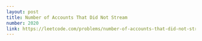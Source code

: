 ```yaml
---
layout: post
title: Number of Accounts That Did Not Stream
number: 2020
link: https://leetcode.com/problems/number-of-accounts-that-did-not-stream
---
```

